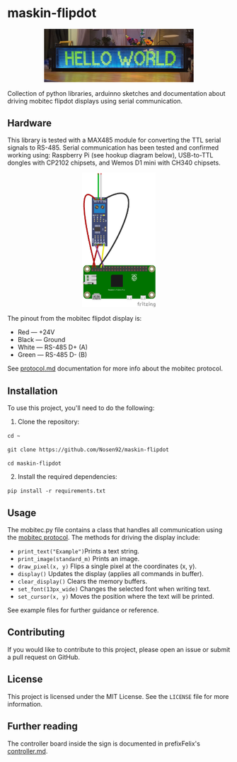 # maskin-flipdot

<p align="center">
  <img src="1009.jpg" width="67%" height="67%">
</p>

Collection of python libraries, arduinno sketches and documentation about driving mobitec flipdot displays using serial communication.

## Hardware

This library is tested with a MAX485 module for converting the TTL serial signals to RS-485. Serial communication has been tested and confirmed working using: Raspberry Pi (see hookup diagram below), USB-to-TTL dongles with CP2102 chipsets, and Wemos D1 mini with CH340 chipsets.

<p align="center">
  <img src="schematic.png" width="33%" height="33%">
</p>


The pinout from the mobitec flipdot display is:

- Red — +24V
- Black — Ground
- White — RS-485 D+ (A)
- Green — RS-485 D- (B)

See [protocol.md](protocol.md) documentation for more info about the mobitec protocol.

## Installation

To use this project, you'll need to do the following:

1. Clone the repository:

`cd ~`

`git clone https://github.com/Nosen92/maskin-flipdot`

`cd maskin-flipdot`

2. Install the required dependencies:

`pip install -r requirements.txt`


## Usage

The mobitec.py file contains a class that handles all communication using the [mobitec protocol](protocol.md).
The methods for driving the display include:

- `print_text("Example")`Prints a text string.
- `print_image(standard_m)` Prints an image.
- `draw_pixel(x, y)` Flips a single pixel at the coordinates (x, y).
- `display()` Updates the display (applies all commands in buffer).
- `clear_display()` Clears the memory buffers.
- `set_font(13px_wide)` Changes the selected font when writing text.
- `set_cursor(x, y)` Moves the position where the text will be printed.

See example files for further guidance or reference.

## Contributing

If you would like to contribute to this project, please open an issue or submit a pull request on GitHub.

## License

This project is licensed under the MIT License. See the `LICENSE` file for more information.

## Further reading

The controller board inside the sign is documented in prefixFelix's [controller.md](https://github.com/prefixFelix/mobitec-flipdot/blob/main/docs/controllers.md).
